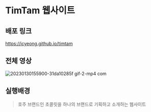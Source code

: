 # TimTam 웹사이트

## 배포 링크
https://icyeong.github.io/timtam

## 전체 영상
![20230130155900-31da10285f gif-2-mp4 com](https://user-images.githubusercontent.com/98375183/215484563-f828d986-d572-4a08-8772-b5b4527c8a59.gif)

## 실행배경
> 호주 브랜드인 초콜릿을 하나의 브랜드로 기획하고 소개하는 웹사이트
